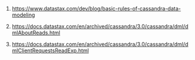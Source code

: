 1) https://www.datastax.com/dev/blog/basic-rules-of-cassandra-data-modeling

2) https://docs.datastax.com/en/archived/cassandra/3.0/cassandra/dml/dmlAboutReads.html

3) https://docs.datastax.com/en/archived/cassandra/3.0/cassandra/dml/dmlClientRequestsReadExp.html



